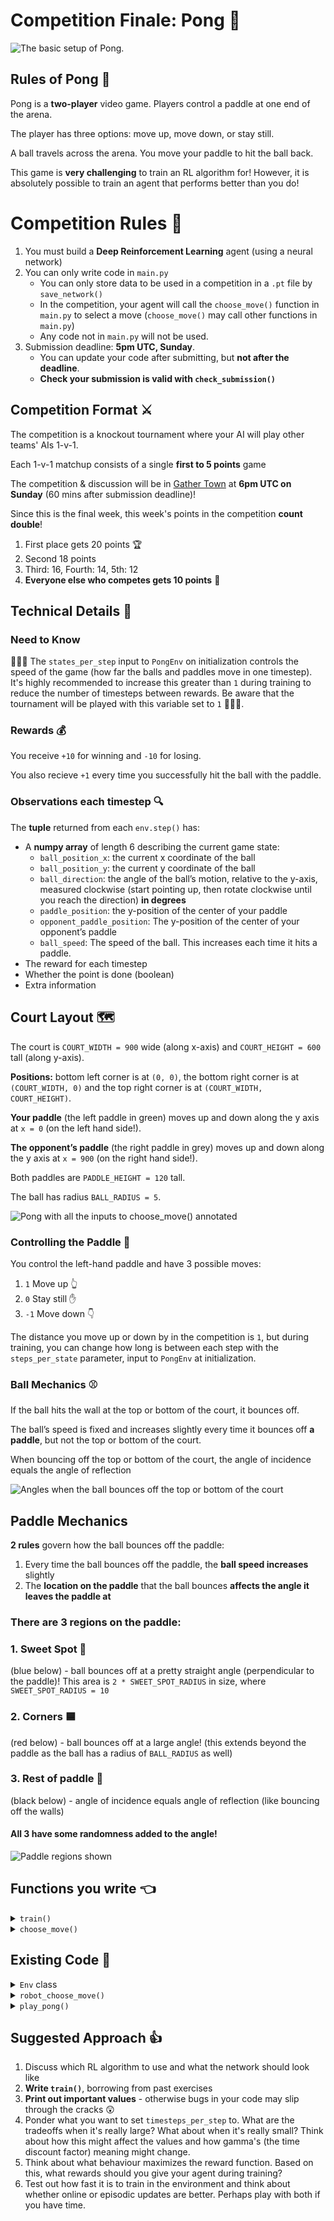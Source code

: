 # Competition Finale: Pong  :ping_pong:

![The basic setup of Pong.](./images/pongGame.jpeg)

## Rules of Pong :scroll:

Pong is a **two-player** video game. Players control a paddle at one end of the arena. 

The player has three options: move up, move down, or stay still.

A ball travels across the arena. You move your paddle to hit the ball back.

This game is **very challenging** to train an RL algorithm for! However, it is absolutely possible to train an agent that performs better than you do!

# Competition Rules :scroll:
1. You must build a **Deep Reinforcement Learning** agent (using a neural network)
2. You can only write code in `main.py`
    - You can only store data to be used in a competition in a `.pt` file by `save_network()`
    - In the competition, your agent will call the `choose_move()` function in `main.py` to select a move (`choose_move()` may call other functions in `main.py`)
    - Any code not in `main.py` will not be used.    
2. Submission deadline: **5pm UTC, Sunday**.
    - You can update your code after submitting, but **not after the deadline**.
    - **Check your submission is valid with `check_submission()`**

## Competition Format :crossed_swords:

The competition is a knockout tournament where your AI will play other teams' AIs 1-v-1. 

Each 1-v-1 matchup consists of a single **first to 5 points** game 

The competition & discussion will be in [Gather Town](https://app.gather.town/app/nJwquzJjD4TLKcTy/Delta%20Academy) at **6pm UTC on Sunday** (60 mins after submission deadline)!

Since this is the final week, this week's points in the competition **count double**!

1. First place gets 20 points :trophy:
2. Second 18 points
3. Third: 16, Fourth: 14, 5th: 12
4. **Everyone else who competes gets 10 points** :muscle:

## Technical Details :hammer:

### Need to Know


🚨🚨🚨 The `states_per_step` input to `PongEnv` on initialization controls the speed of the game (how far the balls and paddles move in one timestep). It's highly recommended to increase this greater than `1` during training to reduce the number of timesteps between rewards. Be aware that the tournament will be played with this variable set to `1` 🚨🚨🚨.


### Rewards :moneybag:

You receive `+10` for winning and `-10` for losing. 

You also recieve `+1` every time you successfully hit the ball with the paddle.

### Observations each timestep :mag:
The **tuple** returned from each `env.step()` has:
- A **numpy array** of length 6 describing the current game state:
    - `ball_position_x`: the current x coordinate of the ball
    - `ball_position_y`: the current y coordinate of the ball
    - `ball_direction`: the angle of the ball’s motion, relative to the y-axis, measured clockwise (start pointing up, then rotate clockwise until you reach the direction) **in degrees**
    - `paddle_position`: the y-position of the center of your paddle
    - `opponent_paddle_position`: The y-position of the center of your opponent’s paddle
    - `ball_speed`: The speed of the ball. This increases each time it hits a paddle.
- The reward for each timestep
- Whether the point is done (boolean)
- Extra information

## Court Layout :world_map:
    
The court is `COURT_WIDTH = 900` wide (along x-axis) and `COURT_HEIGHT = 600` tall (along y-axis).
    
**Positions:** bottom left corner is at `(0, 0)`, the bottom right corner is at `(COURT_WIDTH, 0)` and the top right corner is at `(COURT_WIDTH, COURT_HEIGHT)`.
    
**Your paddle** (the left paddle in green) moves up and down along the y axis at `x = 0` (on the left hand side!).
    
**The opponent’s paddle** (the right paddle in grey) moves up and down along the y axis at `x = 900` (on the right hand side!).

Both paddles are `PADDLE_HEIGHT = 120` tall.

The ball has radius `BALL_RADIUS = 5`.

![Pong with all the inputs to `choose_move()` annotated](/images/pong_annotation.png
)
### Controlling the Paddle :tennis:
    
You control the left-hand paddle and have 3 possible moves:
    
1. `1` Move up 👆
2. `0` Stay still ✋
3. `-1` Move down 👇

The distance you move up or down by in the competition is `1`, but during training, you can change how long is between each step with the `steps_per_state` parameter, input to `PongEnv` at initialization.

### Ball Mechanics :baseball:

If the ball hits the wall at the top or bottom of the court, it bounces off.

The ball’s speed is fixed and increases slightly every time it bounces off **a paddle**, but not the top or bottom of the court.
    
When bouncing off the top or bottom of the court, the angle of incidence equals the angle of reflection

![Angles when the ball bounces off the top or bottom of the court](images/anglee.png)

## Paddle Mechanics
    
**2 rules** govern how the ball bounces off the paddle:
    
1. Every time the ball bounces off the paddle, the **ball speed increases** slightly
2. The **location on the paddle** that the ball bounces **affects the angle it leaves the paddle at**


### There are **3 regions** on the paddle:

### 1. **Sweet Spot** :lollipop:
(blue below) - ball bounces off at a pretty straight angle (perpendicular to the paddle)! This area is `2 * SWEET_SPOT_RADIUS` in size, where `SWEET_SPOT_RADIUS = 10`

### 2. **Corners** :blue_square:
(red below) - ball bounces off at a large angle! (this extends beyond the paddle as the ball has a radius of `BALL_RADIUS` as well)


### 3. **Rest of paddle** 🏓
(black below) - angle of incidence equals angle of reflection (like bouncing off the walls)

#### All 3 have some randomness added to the angle!


![Paddle regions shown](/images/paddle.png)


## Functions you write :point_left:

<details>
<summary><code style="white-space:nowrap;">  train()</code></summary>
Write this to train your network from experience in the environment. 
<br />
<br />
Return the trained network so it can be saved.
</details>
<details>
<summary><code style="white-space:nowrap;">  choose_move()</code></summary>
This acts greedily given the state and network.

In the competition, the choose_move() function is called to make your next move. Takes the state as input and outputs an action.

</details>

## Existing Code :pray:
    
<details>
<summary><code style="white-space:nowrap;">  Env</code> class</summary>
The environment class controls the game and runs the opponent. It should be used for training your agent.
<br />
<br />
See example usage in <code style="white-space:nowrap;">play_pong()</code>.
<br />
<br />
The opponent's <code style="white-space:nowrap;">choose_move</code> function is input at initialisation (when <code style="white-space:nowrap;">Env(opponent_choose_move)</code> is called). Every time you call <code style="white-space:nowrap;">Env.step()</code>, both moves are taken - yours your opponent's. Then the ball moves - if it hits a paddle then it will bounce off. Your opponent sees a 'mirrored' version of the arena, so from each player's perspective, the arena mechanics are the same. The <code style="white-space:nowrap;">env</code> also has 
    <br />
    <br />

The env also has a  <code style="white-space:nowrap;">render</code> arugment, whether or not to render the game graphically.
    
<code style="white-space:nowrap;">  Env.step()</code> has a <code style="white-space:nowrap;">  verbose</code> arguments which prints the game to the console when set to <code style="white-space:nowrap;">True</code>. Verbose visualises the ongoing progress of the game in the console. The bat controlled by your choose move function is on the left hand side, and your opponent is on the right.
</details>

<details>
<summary><code style="white-space:nowrap;">  robot_choose_move()</code></summary>
A basic pong bot that moves the bat up if the ball is above it, and down if the ball is below it. Your first goal is to learn to beat this robot!
<br />
<br />
Takes the state as input and outputs an action.
</details>

<details>
<summary><code style="white-space:nowrap;">  play_pong()</code></summary>
Plays a game of Pong, which can be rendered through pygame in the console (if <code style="white-space:nowrap;">render=True</code>) and printed to the terminal (if <code style="white-space:nowrap;">verbose=True</code>). 

You can play against your own bot if you set <code style="white-space:nowrap;">your_choose_move</code> to <code style="white-space:nowrap;">human_player</code>!
<br />
<br />
Inputs:
    
<code style="white-space:nowrap;">your_choose_move</code>: Function that takes the state and outputs the action for your agent.

<code style="white-space:nowrap;">opponent_choose_move</code>: Function that takes the state and outputs the action for the opponent.

<code style="white-space:nowrap;">num_points</code>: How many points before game over.

<code style="white-space:nowrap;">game_speed_multiplier</code>: controls the gameplay speed. High numbers mean fast games, low numbers mean slow games.


<code style="white-space:nowrap;">verbose</code>: whether to print to console each move and the corresponding board states.

<code style="white-space:nowrap;">render</code>: whether to render the match through pygame
</details>


## Suggested Approach :+1:

1. Discuss which RL algorithm to use and what the network should look like
2. **Write `train()`**, borrowing from past exercises
3. **Print out important values** - otherwise bugs in your code may slip through the cracks :astonished:
4. Ponder what you want to set `timesteps_per_step` to. What are the tradeoffs when it's really large? What about when it's really small? Think about how this might affect the values and how gamma's (the time discount factor) meaning might change.
5. Think about what behaviour maximizes the reward function. Based on this, what rewards should you give your agent during training?
6. Test out how fast it is to train in the environment and think about whether online or episodic updates are better. Perhaps play with both if you have time.

